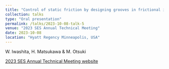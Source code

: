 ```yaml
---
title: "Control of static friction by designing grooves in frictional interface"
collection: talks
type: "Oral presentation"
permalink: /talks/2023-10-08-talk-5
venue: "2023 SES Annual Technical Meeting"
date: 2023-10-08
location: "Hyatt Regency Minneapolis, USA"
---
```

W. Iwashita, H. Matsukawa & M. Otsuki

[2023 SES Annual Technical Meeting website](https://2023ses.com/)
